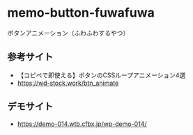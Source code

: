 # memo-button-fuwafuwa
ボタンアニメーション（ふわふわするやつ）


## 参考サイト
- 【コピペで即使える】ボタンのCSSループアニメーション4選
- https://wd-stock.work/btn_animate

## デモサイト
- https://demo-014.wtb.cfbx.jp/wp-demo-014/
  
